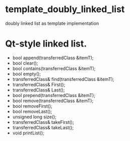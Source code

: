 # template_doubly_linked_list
doubly linked list as template implementation

# Qt-style linked list. 

* bool append(transferredClass &itemT);<br>
* bool clear();<br>
* bool contains(transferredClass &itemT);<br>
* bool empty();<br>
* transferredClass& find(transferredClass &itemT);<br>
* transferredClass& First();<br>
* transferredClass& Last();<br>
* bool prepend(transferredClass &itemT);<br>
* bool remove(transferredClass &itemT);<br>
* bool removeFirst();<br>
* bool removeLast();<br>
* unsigned long size();<br>
* transferredClass& takeFirst();<br>
* transferredClass& takeLast();<br>
* void printList();<br>
